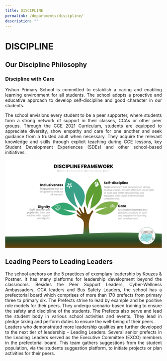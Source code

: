 ```yaml
---
title: DISCIPLINE
permalink: /departments/discipline/
description: ""
---
```

# DISCIPLINE

## **Our Discipline Philosophy**

### Discipline with Care

<p style="text-align: justify;">Yishun Primary School is committed to establish a caring and enabling learning environment for all students. The school adopts a proactive and educative approach to develop self-discipline and good character in our students.  </p>

<p style="text-align: justify;">The school envisions every student to be a peer supporter, where students form a strong network of support in their classes, CCAs or other peer groups. Through the CCE 2021 Curriculum, students are equipped to appreciate diversity, show empathy and care for one another and seek guidance from a trusted adult when necessary. They acquire the relevant knowledge and skills through explicit teaching during CCE lessons, key Student Development Experiences (SDEs) and other school-based initiatives.</p>

![](/images/Departments/DISCIPLINE/DM1.png)

## Leading Peers to Leading Leaders

<p style="text-align: justify;">The school anchors on the 5 practices of exemplary leadership by Kouzes & Postner. It has many platforms for leadership development beyond the classrooms. Besides the Peer Support Leaders, Cyber-Wellness Ambassadors, CCA leaders and Bus Safety Leaders, the school has a prefectorial board which comprises of more than 170 prefects from primary three to primary six. The Prefects strive to lead by example and be positive role models for their peers. They undergo scenario-based training to ensure the safety and discipline of the students. The Prefects also serve and lead the student body in various school activities and events. They lead in pledge taking and perform duties to ensure the well-being of their peers.<br>Leaders who demonstrated more leadership qualities are further developed to the next tier of leadership - Leading Leaders. Several senior prefects in the Leading Leaders served as the Executive Committee (EXCO) members in the prefectorial board. This team gathers suggestions from the student population, via the students suggestion platform, to initiate projects or plan activities for their peers.</p>